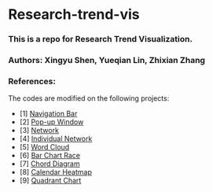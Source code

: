 # Research-trend-vis
 
### This is a repo for Research Trend Visualization.
### Authors: Xingyu Shen, Yueqian Lin, Zhixian Zhang

### References:

The codes are modified on the following projects:
- [1] [Navigation Bar](https://codepen.io/piyushpd139/details/gOYvZPG)
- [2] [Pop-up Window](https://codepen.io/clarirri/details/ExjEzRo)
- [3] [Network](https://github.com/tdenzl/MarvelNetwork)
- [4] [Individual Network](https://github.com/Xovee/canv)
- [5] [Word Cloud](https://github.com/ecomfe/echarts-wordcloud)
- [6] [Bar Chart Race](https://github.com/FabDevGit/barchartrace)
- [7] [Chord Diagram](https://gist.github.com/databayou/c7ac49a23c275f0dd7548669595b8017)
- [8] [Calendar Heatmap](https://itnext.io/d3-v6-calendar-heat-map-c709fe20e737)
- [9] [Quadrant Chart](https://github.com/OSTUSA/ScatterPlot)
